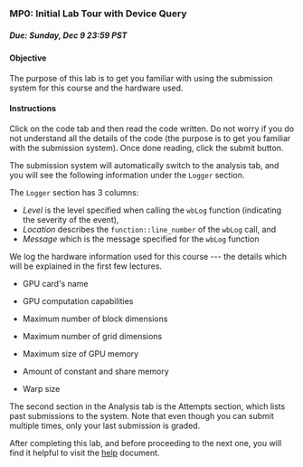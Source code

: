 <div class="problem-description"><h3>MP0: Initial Lab Tour with Device Query</h3>

<h5>Due: Sunday, Dec 9 23:59 PST</h5>

<h4>Objective</h4>

<p>The purpose of this lab is to get you familiar with using the submission system for this course and the hardware used.</p>

<h4>Instructions</h4>

<p>Click on the code tab and then read the code written.
Do not worry if you do not understand all the details of the code (the purpose is to get you familiar with the submission system).
Once done reading, click the submit button.</p>

<p>The submission system will automatically switch to the analysis tab, and you will see the following information under the <code>Logger</code> section.</p>

<p>The <code>Logger</code> section has 3 columns:</p>

<ul>
<li><em>Level</em> is the level specified when calling the <code>wbLog</code> function (indicating the severity of the event),</li>
<li><em>Location</em> describes the <code>function::line_number</code> of the <code>wbLog</code> call, and</li>
<li><em>Message</em> which is the message specified for the <code>wbLog</code> function</li>
</ul>

<p>We log the hardware information used for this course --- the details which will be explained in the first few lectures.</p>

<ul>
<li><p>GPU card's name</p></li>
<li><p>GPU computation capabilities</p></li>
<li><p>Maximum number of block dimensions</p></li>
<li><p>Maximum number of grid dimensions</p></li>
<li><p>Maximum size of GPU memory</p></li>
<li><p>Amount of constant and share memory</p></li>
<li><p>Warp size</p></li>
</ul>

<p>The second section in the Analysis tab is the Attempts section, which lists past submissions to the system.
Note that even though you can submit multiple times, only your last submission is graded.</p>

<p>After completing this lab, and before proceeding to the next one, you will find it helpful to visit the <a href="/help">help</a> document.</p></div>